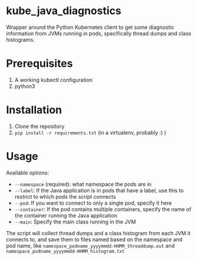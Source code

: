 # kube_java_diagnostics
Wrapper around the Python Kubernetes client to get some diagnostic information from JVMs running in pods, specifically thread dumps and class histograms.

# Prerequisites
1. A working kubectl configuration
1. python3

# Installation
1. Clone the repository
1. `pip install -r requirements.txt` (in a virtualenv, probably :) )

# Usage
Available options:
* `--namespace` (required): what namespace the pods are in
* `--label`: If the Java application is in pods that have a label, use this to restrict to which pods the script connects
* `--pod`: If you want to connect to only a single pod, specify it here
* `--container`: If the pod contains multiple containers, specify the name of the container running the Java application
* `--main`: Specify the main class running in the JVM

The script will collect thread dumps and a class histogram from each JVM it connects to, and save them to files named based on the namespace and pod name, like `namespace_podname_yyyymmdd-HHMM_threaddump.out` and `namespace_podname_yyyymmdd-HHMM_histogram.txt`
